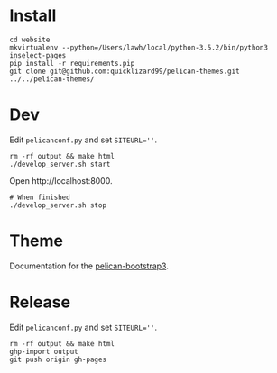 # Install
```
cd website
mkvirtualenv --python=/Users/lawh/local/python-3.5.2/bin/python3 inselect-pages
pip install -r requirements.pip
git clone git@github.com:quicklizard99/pelican-themes.git ../../pelican-themes/
```

# Dev
Edit `pelicanconf.py` and set `SITEURL=''`.

```
rm -rf output && make html
./develop_server.sh start
```

Open http://localhost:8000.

```
# When finished
./develop_server.sh stop
```

# Theme
Documentation for the
[pelican-bootstrap3](https://github.com/getpelican/pelican-themes/tree/master/pelican-bootstrap3).


# Release
Edit `pelicanconf.py` and set `SITEURL=''`.

```
rm -rf output && make html
ghp-import output
git push origin gh-pages
```
